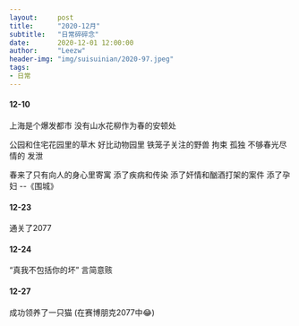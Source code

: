 ```yaml
---
layout:     post 
title:      "2020-12月"
subtitle:   "日常碎碎念"
date:       2020-12-01 12:00:00
author:     "Leezw"
header-img: "img/suisuinian/2020-97.jpeg"
tags:
- 日常
---
```



#### 12-10
上海是个爆发都市
没有山水花柳作为春的安顿处

公园和住宅花园里的草木
好比动物园里
铁笼子关注的野兽
拘束 孤独
不够春光尽情的 发泄

春来了只有向人的身心里寄寓
添了疾病和传染
添了奸情和酗酒打架的案件
添了孕妇
--《围城》

#### 12-23
通关了2077


#### 12-24
“真我不包括你的坏”
言简意赅


#### 12-27
成功领养了一只猫
(在赛博朋克2077中😂)




